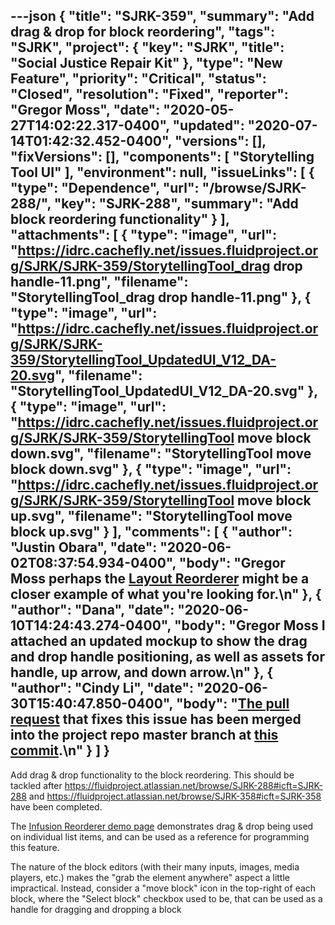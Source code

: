 ---json
{
  "title": "SJRK-359",
  "summary": "Add drag & drop for block reordering",
  "tags": "SJRK",
  "project": {
    "key": "SJRK",
    "title": "Social Justice Repair Kit"
  },
  "type": "New Feature",
  "priority": "Critical",
  "status": "Closed",
  "resolution": "Fixed",
  "reporter": "Gregor Moss",
  "date": "2020-05-27T14:02:22.317-0400",
  "updated": "2020-07-14T01:42:32.452-0400",
  "versions": [],
  "fixVersions": [],
  "components": [
    "Storytelling Tool UI"
  ],
  "environment": null,
  "issueLinks": [
    {
      "type": "Dependence",
      "url": "/browse/SJRK-288/",
      "key": "SJRK-288",
      "summary": "Add block reordering functionality"
    }
  ],
  "attachments": [
    {
      "type": "image",
      "url": "https://idrc.cachefly.net/issues.fluidproject.org/SJRK/SJRK-359/StorytellingTool_drag drop handle-11.png",
      "filename": "StorytellingTool_drag drop handle-11.png"
    },
    {
      "type": "image",
      "url": "https://idrc.cachefly.net/issues.fluidproject.org/SJRK/SJRK-359/StorytellingTool_UpdatedUI_V12_DA-20.svg",
      "filename": "StorytellingTool_UpdatedUI_V12_DA-20.svg"
    },
    {
      "type": "image",
      "url": "https://idrc.cachefly.net/issues.fluidproject.org/SJRK/SJRK-359/StorytellingTool move block down.svg",
      "filename": "StorytellingTool move block down.svg"
    },
    {
      "type": "image",
      "url": "https://idrc.cachefly.net/issues.fluidproject.org/SJRK/SJRK-359/StorytellingTool move block up.svg",
      "filename": "StorytellingTool move block up.svg"
    }
  ],
  "comments": [
    {
      "author": "Justin Obara",
      "date": "2020-06-02T08:37:54.934-0400",
      "body": "Gregor Moss perhaps the [Layout Reorderer](https://build.fluidproject.org/infusion/demos/reorderer/layoutReorderer/) might be a closer example of what you're looking for.\n"
    },
    {
      "author": "Dana",
      "date": "2020-06-10T14:24:43.274-0400",
      "body": "Gregor Moss I attached an updated mockup to show the drag and drop handle positioning, as well as assets for handle, up arrow, and down arrow.\n"
    },
    {
      "author": "Cindy Li",
      "date": "2020-06-30T15:40:47.850-0400",
      "body": "[The pull request](https://github.com/fluid-project/sjrk-story-telling/pull/84) that fixes this issue has been merged into the project repo master branch at [this commit](https://github.com/fluid-project/sjrk-story-telling/commit/124ca75934d39db06645c1cd017a7966efa6da49).\n"
    }
  ]
}
---
Add drag & drop functionality to the block reordering. This should be tackled after <https://fluidproject.atlassian.net/browse/SJRK-288#icft=SJRK-288> and <https://fluidproject.atlassian.net/browse/SJRK-358#icft=SJRK-358> have been completed.

The [Infusion Reorderer demo page](https://build.fluidproject.org/infusion/demos/reorderer/listReorderer/) demonstrates drag & drop being used on individual list items, and can be used as a reference for programming this feature.

The nature of the block editors (with their many inputs, images, media players, etc.) makes the "grab the element anywhere" aspect a little impractical. Instead, consider a "move block" icon in the top-right of each block, where the "Select block" checkbox used to be, that can be used as a handle for dragging and dropping a block

        